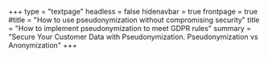 +++
type = "textpage"
headless = false
hidenavbar = true
frontpage = true
#title = "How to use pseudonymization without compromising security"
title = "How to implement pseudonymization to meet GDPR rules"
summary = "Secure Your Customer Data with Pseudonymization. Pseudonymization vs Anonymization"
+++
